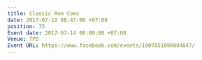 ```yaml
---
title: Classic Rom Coms
date: 2017-07-10 08:47:00 +07:00
position: 35
Event date: 2017-07-14 00:00:00 +07:00
Venue: TPD
Event URL: https://www.facebook.com/events/1907851896094847/
---
```


